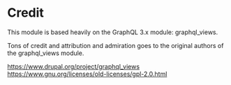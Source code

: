 # Credit

This module is based heavily on the GraphQL 3.x module: graphql_views.

Tons of credit and attribution and admiration goes to the original authors
of the graphql_views module.

https://www.drupal.org/project/graphql_views
https://www.gnu.org/licenses/old-licenses/gpl-2.0.html
